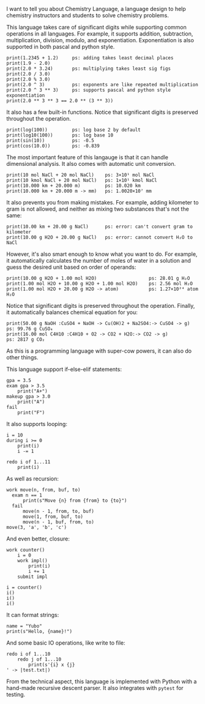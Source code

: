 I want to tell you about Chemistry Language, a language design to help chemistry instructors and students to solve chemistry problems.

This language takes care of significant digits while supporting common operations in all languages. For example, it supports addition, subtraction, multiplication, division, modulo, and exponentiation. Exponentiation is also supported in both pascal and python style.

```ch
print(1.2345 + 1.2)     ps: adding takes least decimal places
print(1.9 - 2.0)
print(2.0 * 3.24)       ps: multiplying takes least sig figs
print(2.0 / 3.0)
print(2.0 % 3.0)
print(2.0 ^ 3)          ps: exponents are like repeated multiplication
print(2.0 ^ 3 ** 3)     ps: supports pascal and python style exponentiation
print(2.0 ** 3 ** 3 == 2.0 ** (3 ** 3))
```

It also has a few built-in functions. Notice that significant digits is preserved throughout the operation.

```ch
print(log(100))         ps: log base 2 by default
print(log10(100))       ps: log base 10
print(sin(10))          ps: -0.5
print(cos(10.0))        ps: -0.839
```

The most important feature of this langauge is that it can handle dimensional analysis. It also comes with automatic
unit conversion.

```ch
print(10 mol NaCl + 20 mol NaCl)    ps: 3×10¹ mol NaCl
print(10 kmol NaCl + 20 mol NaCl)   ps: 1×10¹ kmol NaCl
print(10.000 km + 20.000 m)         ps: 10.020 km
print(10.000 km + 20.000 m -> mm)   ps: 1.0020×10⁷ mm
```

It also prevents you from making mistakes. For example, adding kilometer to gram is not allowed, and neither as mixing two substances that's not the same:

```ch
print(10.00 km + 20.00 g NaCl)      ps: error: can't convert gram to kilometer
print(10.00 g H2O + 20.00 g NaCl)   ps: error: cannot convert H₂O to NaCl
```

However, it's also smart enough to know what you want to do. For example, it automatically
calculates the number of moles of water in a solution and guess the desired unit based on
order of operands:

```ch
print(10.00 g H2O + 1.00 mol H2O)                   ps: 28.01 g H₂O
print(1.00 mol H2O + 10.00 g H2O + 1.00 mol H2O)    ps: 2.56 mol H₂O
print(1.00 mol H2O + 20.00 g H2O -> atom)           ps: 1.27×10²⁴ atom H₂O
```

Notice that significant digits is preserved throughout the operation. Finally, it automatically balances chemical equation for you:

```ch
print(50.00 g NaOH :CuSO4 + NaOH -> Cu(OH)2 + Na2SO4:-> CuSO4 -> g)     ps: 99.76 g CuSO₄
print(16.00 mol C4H10 :C4H10 + O2 -> CO2 + H2O:-> CO2 -> g)             ps: 2817 g CO₂
```

As this is a programming language with super-cow powers, it can also do other things.

This language support if-else-elif statements:

```ch
gpa = 3.5
exam gpa > 3.5 
    print("A+") 
makeup gpa > 3.0 
    print("A") 
fail 
    print("F")
```

It also supports looping:

```ch
i = 10
during i >= 0
    print(i)
    i -= 1

redo i of 1...11
    print(i)
```

As well as recursion:

```ch
work move(n, from, buf, to)
  exam n == 1
      print(s"Move {n} from {from} to {to}")
  fail
      move(n - 1, from, to, buf)
      move(1, from, buf, to)
      move(n - 1, buf, from, to)
move(3, 'a', 'b', 'c')
```

And even better, closure:

```ch
work counter()
    i = 0
    work impl()
        print(i)
        i += 1
    submit impl

i = counter()
i()
i()
i()
```

It can format strings:

```ch
name = "Yubo"
print(s"Hello, {name}!")
```

And some basic IO operations, like write to file:

```ch
redo i of 1...10
    redo j of 1...10
        print(s'{i} x {j}
' -> |test.txt|)
```

From the technical aspect, this language is implemented with Python with a hand-made recursive descent parser. It also integrates with `pytest` for testing.